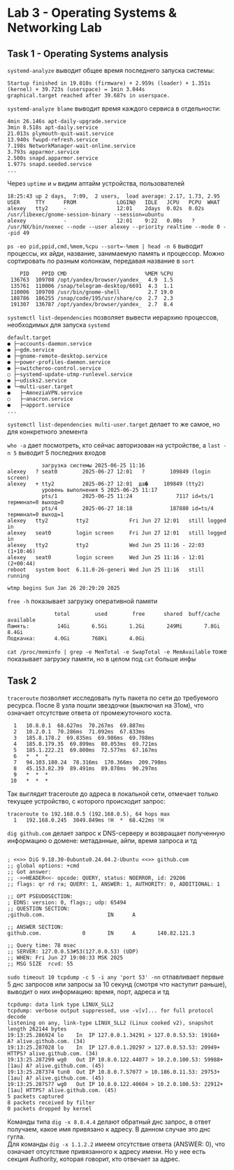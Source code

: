 # Lab 3 - Operating Systems & Networking Lab

## Task 1 - Operating Systems analysis

`systemd-analyze` выводит общее время последнего запуска системы: 
```
Startup finished in 19.010s (firmware) + 2.959s (loader) + 1.351s (kernel) + 39.723s (userspace) = 1min 3.044s 
graphical.target reached after 39.687s in userspace.
```

`systemd-analyze blame` выводит время каждого сервиса в отдельности:
```
4min 26.146s apt-daily-upgrade.service
3min 8.518s apt-daily.service
21.013s plymouth-quit-wait.service
13.940s fwupd-refresh.service
7.198s NetworkManager-wait-online.service
3.793s apparmor.service
2.500s snapd.apparmor.service
1.977s snapd.seeded.service
...
```

Через `uptime` и `w` видим аптайм устройства, пользователей
``` 
18:25:43 up 2 days,  7:09,  2 users,  load average: 2.17, 1.73, 2.95
USER     TTY      FROM             LOGIN@   IDLE   JCPU   PCPU  WHAT
alexey   tty2     -                12:01    2days  0.02s  0.02s /usr/libexec/gnome-session-binary --session=ubuntu
alexey            -                12:01    9:22   0.00s   ?    /usr/NX/bin/nxexec --node --user alexey --priority realtime --mode 0 --pid 49
```

`ps -eo pid,ppid,cmd,%mem,%cpu --sort=-%mem | head -n 6` выводит процессы, их айди, название, занимаемую память и процессор. Можно сортировать по разным колонкам, передавая название в `sort`
```
    PID    PPID CMD                         %MEM %CPU
 136763  109708 /opt/yandex/browser/yandex_  4.9  1.5
 135761  110006 /snap/telegram-desktop/6691  4.3  1.1
 110006  109708 /usr/bin/gnome-shell         2.7 19.0
 188786  186255 /snap/code/195/usr/share/co  2.7  2.3
 191307  136787 /opt/yandex/browser/yandex_  2.7  8.4
```

`systemctl list-dependencies` позволяет вывести иерархию процессов, необходимых для запуска `systemd`
```
default.target
● ├─accounts-daemon.service
● ├─gdm.service
● ├─gnome-remote-desktop.service
● ├─power-profiles-daemon.service
● ├─switcheroo-control.service
○ ├─systemd-update-utmp-runlevel.service
● ├─udisks2.service
● └─multi-user.target
●   ├─AmneziaVPN.service
○   ├─anacron.service
●   ├─apport.service
...
```
`systemctl list-dependencies multi-user.target` делает то же самое, но для конкретного элемента

`who -а` дает посмотреть, кто сейчас авторизован на устройстве, а `last -n 5` выводит 5 последних входов
```
           загрузка системы 2025-06-25 11:16
alexey   ? seat0        2025-06-27 12:01   ?        109849 (login screen)
alexey   + tty2         2025-06-27 12:01  да�     109849 (tty2)
           уровень выполнения 5 2025-06-25 11:17
           pts/1        2025-06-25 11:24              7117 id=ts/1  терминал=0 выход=0
           pts/4        2025-06-27 18:18            187880 id=ts/4  терминал=0 выход=1
alexey   tty2         tty2             Fri Jun 27 12:01   still logged in
alexey   seat0        login screen     Fri Jun 27 12:01   still logged in
alexey   tty2         tty2             Wed Jun 25 11:16 - 22:03 (1+10:46)
alexey   seat0        login screen     Wed Jun 25 11:16 - 12:01 (2+00:44)
reboot   system boot  6.11.0-26-generi Wed Jun 25 11:16   still running

wtmp begins Sun Jan 26 20:29:20 2025
```

`free -h` показывает загрузку оперативной памяти
```
               total        used        free      shared  buff/cache   available
Память:         14Gi       6.5Gi       1.2Gi       249Mi       7.8Gi       8.4Gi
Подкачка:      4.0Gi       768Ki       4.0Gi
```

`cat /proc/meminfo | grep -e MemTotal -e SwapTotal -e MemAvailable` тоже показывает загрузку памяти, но в целом под `cat` больше инфы 

## Task 2

`traceroute` позволяет исследовать путь пакета по сети до требуемого ресурса. После 8 узла пошли звездочки (выключил на 31ом), что означает отсутствие ответа от промежуточного хоста.
``` 
  1   10.8.0.1  68.627ms  70.267ms  69.887ms 
  2   10.2.0.1  70.286ms  71.092ms  67.833ms 
  3   185.8.178.2  69.835ms  69.986ms  69.788ms 
  4   185.8.179.35  69.899ms  80.053ms  69.721ms 
  5   185.1.222.21  69.800ms  72.577ms  67.167ms 
  6   *  *  * 
  7   94.103.180.24  78.316ms  170.366ms  209.798ms 
  8   45.153.82.39  89.491ms  89.878ms  90.297ms 
  9   *  *  * 
 10   *  *  * 
```
Так выглядит traceroute до адреса в локальной сети, отмечает только текущее устройство, с которого происходит запрос:
```
traceroute to 192.168.0.5 (192.168.0.5), 64 hops max
  1   192.168.0.245  3049.849ms !H  *  68.422ms !H 
```

`dig github.com` делает запрос к DNS-серверу и возвращает полученную информацию о домене: метаданные, айпи, время запроса и тд
```

; <<>> DiG 9.18.30-0ubuntu0.24.04.2-Ubuntu <<>> github.com
;; global options: +cmd
;; Got answer:
;; ->>HEADER<<- opcode: QUERY, status: NOERROR, id: 29206
;; flags: qr rd ra; QUERY: 1, ANSWER: 1, AUTHORITY: 0, ADDITIONAL: 1

;; OPT PSEUDOSECTION:
; EDNS: version: 0, flags:; udp: 65494
;; QUESTION SECTION:
;github.com.                    IN      A

;; ANSWER SECTION:
github.com.             0       IN      A       140.82.121.3

;; Query time: 78 msec
;; SERVER: 127.0.0.53#53(127.0.0.53) (UDP)
;; WHEN: Fri Jun 27 19:08:33 MSK 2025
;; MSG SIZE  rcvd: 55
```

`sudo timeout 10 tcpdump -c 5 -i any 'port 53' -nn` отлавливает первые 5 днс запросов или запросы за 10 секунд (смотря что наступит раньше), выводит о них информацию: время, порт, адреса и тд
```
tcpdump: data link type LINUX_SLL2
tcpdump: verbose output suppressed, use -v[v]... for full protocol decode
listening on any, link-type LINUX_SLL2 (Linux cooked v2), snapshot length 262144 bytes
19:13:25.286924 lo    In  IP 127.0.0.1.34291 > 127.0.0.53.53: 19168+ A? alive.github.com. (34)
19:13:25.287028 lo    In  IP 127.0.0.1.20297 > 127.0.0.53.53: 20949+ HTTPS? alive.github.com. (34)
19:13:25.287299 wg0   Out IP 10.8.0.122.44077 > 10.2.0.100.53: 59988+ [1au] A? alive.github.com. (45)
19:13:25.287374 tun0  Out IP 10.8.0.7.57077 > 10.186.0.11.53: 29753+ [1au] A? alive.github.com. (45)
19:13:25.287577 wg0   Out IP 10.8.0.122.40604 > 10.2.0.100.53: 22912+ [1au] HTTPS? alive.github.com. (45)
5 packets captured
8 packets received by filter
0 packets dropped by kernel
```

Команды типа `dig -x 8.8.4.4` делают обратный днс запрос, в ответ получаем, какое имя привязано к адресу. В данном случае это днс гугла. \
Для команды `dig -x 1.1.2.2` имеем отсутствие ответа (ANSWER: 0), что означает отсутствие привязанного к адресу имени. Но у нее есть секция Authority, которая говорит, кто отвечает за адрес.